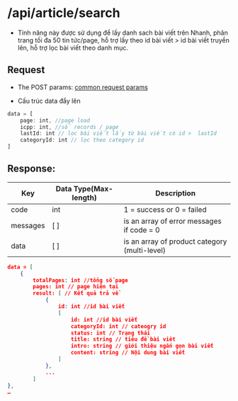# /api/article/search 

- Tính năng này được sử dụng để lấy danh sach bài viết trên Nhanh, phân trang tối đa 50 tin tức/page, hỗ trợ lấy theo id bài viết > id bài viết truyền lên, hỗ trợ lọc bài viết theo danh mục.

## Request
- The POST params: [common request params](/api.md#request)

- Cấu trúc data đẩy lên
```js
data = [
	page: int, //page load
	icpp: int, //số records / page
	lastId: int // lọc bài viết lấy từ bài viết có id >  lastId
	categoryId: int // lọc theo category id
]
```
## Response:

Key | Data Type(Max-length) | Description
------- | ------ | -----------
code | int | 1 = success or 0 = failed
messages | [ ] | is an array of error messages if code = 0
data | [ ] | is an array of product category (multi-level)

```json
data = [
	{
		totalPages: int //tổng số page
		pages: int // page hiện tại
		result: [ // Kết quả trả về
			{
				id: int //id bài viết
				[
					id: int //id bài viết
					categoryId: int // cateogry id
					status: int // Trạng thái
					title: string // tiêu đề bài viêt
					intro: string // giới thiệu ngắn gọn bài viết
					content: string // Nội dung bài viết
				]
			},
			...
		]
},
…
```

